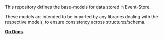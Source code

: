 This repository defines the base-models for data stored in Event-Store.

These models are intended to be imported by any libraries dealing with the respective models, to ensure consistency across structures/schema.

**[Go Docs][0]**.

  [0]: https://godoc.org/github.com/TerrexTech/go-eventstore-models/models
